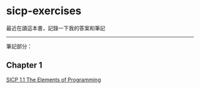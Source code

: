 # sicp-exercises

最近在讀這本書，記錄一下我的答案和筆記

---

筆記部分：

## Chapter 1

[SICP 1.1 The Elements of Programming](https://hackmd.io/3wCD5ZgzR-C-IOSbA4V1UA)
